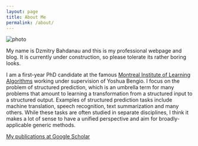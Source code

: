 ```yaml
---
layout: page
title: About Me
permalink: /about/
---
```


![photo]({{site.baseurl}}/downloads/yearbook_photo.jpg)

My name is Dzmitry Bahdanau and this is my professional webpage and blog. It 
is currently under construction, so please tolerate its rather boring looks.

I am a first-year PhD candidate at the famous [Montreal Institute of Learning
Algorithms](http://www.mila.umontreal.ca/) working under supervision of Yoshua
Bengio. I focus on the problem of structured prediction, which is an umbrella
term for many problems that amount  to learning a transformation from a
structured input to a structured output.  Examples of structured prediction
tasks include machine translation, speech recognition, text summarization and
many others.  While these tasks are often studied in separate disciplines, I
think it makes a lot of sense to have a unified perspective and aim for
broadly-applicable generic methods. 

[My publications at Google Scholar](https://scholar.google.de/citations?user=Nq0dVMcAAAAJ&hl=de&oi=ao)
